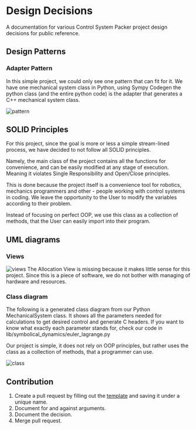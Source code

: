 # Design Decisions

A documentation for various Control System Packer project design decisions for public reference.

## Design Patterns

### 	Adapter Pattern

In this simple project, we could only see one pattern that can fit for it. We have one mechanical system class in Python, using Sympy Codegen the python class (and the entire python code) is the adapter that generates a C++ mechanical system class.

![pattern](https://drive.google.com/uc?export=view&id=1tT0nPSWq07iyYftKuTsJAVE8i_pI782d)

## SOLID Principles
For this project, since the goal is more or less a simple stream-lined process, we have decided to not follow all SOLID principles.

Namely, the main class of the project contains all the functions for convenience, and can be easily modified at any stage of execution.
Meaning it violates Single Responsibility and Open/Close principles.

This is done because the project itself is a convenience tool for robotics, mechanics programmers and other - people working with control systems in coding.
We leave the opportunity to the User to modify the variables according to their problem.

Instead of focusing on perfect OOP, we use this class as a collection of methods, that the User can easily import into their program.

## UML diagrams
### Views

![views](https://drive.google.com/uc?export=view&id=1McffMzsr15ay7Oef5M6L28VvHuLf_vFA)
The Allocation View is missing because it makes little sense for this project. Since this is a piece of software, we do not bother with managing of hardware and resources.
### Class diagram

The following is a generated class diagram from our Python MechanicalSystem class. 
It shows all the parameters needed for calculations to get desired control and generate C headers. If you want to know what exactly each parameter stands for, check our code in lib/symbolical_dynamics/euler_lagrange.py

Our project is simple, it does not rely on OOP principles, but rather uses the class as a collection of methods, that a programmer can use.

![class](https://drive.google.com/uc?export=view&id=1WfqgLHuwCF4okHD4LZZKSLPWPAh1b_Oa)

## Contribution

1. Create a pull request by filling out the [template](https://github.com/mirnanoukari/Control-System-Packer/blob/main/design_decisions/TEMPLATE.md) and saving it under a unique name.
2. Document for and against arguments.
3. Document the decision.
4. Merge pull request.




